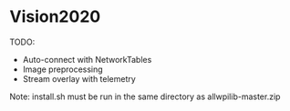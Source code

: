 # Vision2020

TODO:
* Auto-connect with NetworkTables
* Image preprocessing
* Stream overlay with telemetry

Note: install.sh must be run in the same directory as allwpilib-master.zip
